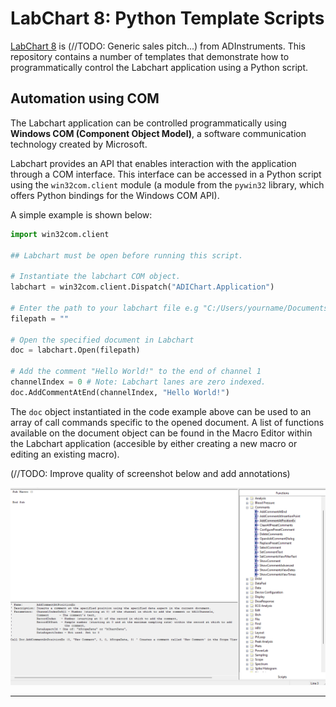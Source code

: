 # LabChart 8: Python Template Scripts

[LabChart 8](https://adi.to/labchart)
is (//TODO: Generic sales pitch...) from
ADInstruments. This repository contains a number of templates that demonstrate
how to programmatically control the Labchart application using a Python script.

<!-- ---

The repository contains:
 + [`stimulator_scripts/`](./stimulator_scripts): Examples of how to use
   LabChart Lightning's scripting capabilities to output custom stimulus
   waveforms.
 + [`table_analyses/`](./table_analyses): Template scripts for various
   programming languages that show how to run statistical analyses on the
   summary data exported from LabChart Lightning. -->



## Automation using COM

The Labchart application can be controlled programmatically using **Windows COM (Component Object Model)**, a software communication technology created by Microsoft. 

Labchart provides an API that enables interaction with the application through a COM interface. This interface can be accessed in a Python script using the `win32com.client` module (a module from the `pywin32` library, which offers Python bindings for the Windows COM API).

A simple example is shown below:

```python
import win32com.client

## Labchart must be open before running this script.

# Instantiate the labchart COM object.
labchart = win32com.client.Dispatch("ADIChart.Application") 

# Enter the path to your labchart file e.g "C:/Users/yourname/Documents/your_file.adicht"
filepath = "" 

# Open the specified document in Labchart   
doc = labchart.Open(filepath)

# Add the comment "Hello World!" to the end of channel 1
channelIndex = 0 # Note: Labchart lanes are zero indexed. 
doc.AddCommentAtEnd(channelIndex, "Hello World!")
```

The `doc` object instantiated in the code example above can be used to an array of call commands specific to the opened document. A list of functions available on the document object can be found in the Macro Editor within the Labchart application (accesible by either creating a new macro or editing an existing macro).

(//TODO: Improve quality of screenshot below and add annotations)

![Example Image](macro_editor.png)





---
